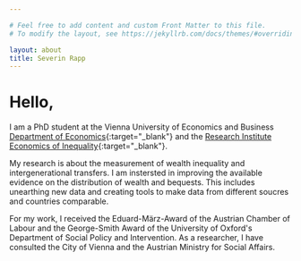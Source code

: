 ```yaml
---

# Feel free to add content and custom Front Matter to this file.
# To modify the layout, see https://jekyllrb.com/docs/themes/#overriding-theme-defaults

layout: about
title: Severin Rapp 
---
```


# Hello, 


I am a PhD student at the Vienna University of Economics and Business [Department of Economics](https://www.wu.ac.at/economics/mitarbeiter-innen/rapp-s/){:target="_blank"} and the [Research Institute Economics of Inequality](https://www.wu.ac.at/ineq/team/wissenschaftliche-mitarbeiter-innen/severin-rapp/){:target="_blank"}.

My research is about the measurement of wealth inequality and intergenerational transfers. I am instersted in improving the available evidence on the distribution of wealth and bequests. This includes unearthing new data and creating tools to make data from different soucres and countries comparable. 

For my work, I received the Eduard-März-Award of the Austrian Chamber of Labour and the George-Smith Award of the University of Oxford's Department of Social Policy and Intervention. As a researcher, I have consulted the City of Vienna and the Austrian Ministry for Social Affairs. 